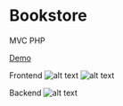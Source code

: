# Bookstore 
MVC PHP

[Demo](https://ntbookstore.000webhostapp.com)

Frontend
![alt text](https://raw.githubusercontent.com/nguyentu43/hungryfish/master/screenshoot-1.png)
![alt text](https://raw.githubusercontent.com/nguyentu43/hungryfish/master/screenshoot-2.png)

Backend
![alt text](https://raw.githubusercontent.com/nguyentu43/hungryfish/master/screenshoot-3.png)
